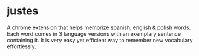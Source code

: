 # justes
A chrome extension that helps memorize spanish, english & polish words. Each word comes in 3 language versions with an exemplary sentence containing it. It is very easy yet efficient way to remember new vocabulary effortlessly.
